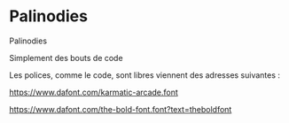 # Palinodies
Palinodies

Simplement des bouts de code

Les polices, comme le code, sont libres viennent des adresses suivantes :

https://www.dafont.com/karmatic-arcade.font

https://www.dafont.com/the-bold-font.font?text=theboldfont
